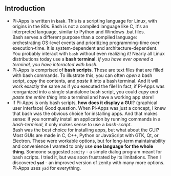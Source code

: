 ## Introduction

- Pi-Apps is written in **`bash`**. This is a scripting language for Linux, with origins in the 80s. Bash is not a compiled language like C, it's an interpreted language, similar to Python and Windows .bat files.  
  Bash serves a different purpose than a compiled language: orchestrating OS-level events and prioritizing programming-time over execution-time. It is system-dependent and architecture-dependent.  
  You probably interact with `bash` without even realizing it! Nearly all Linux distributions today use a **bash terminal**. *If you have ever opened a terminal, you have interacted with bash.*
- Pi-Apps is comprised of **bash scripts**. These are text files that are filled with bash commands. To illustrate this, you can often *open* a bash script, *copy* the contents, and *paste* it into a bash terminal. And it will work exactly the same as if you executed the file! In fact, if Pi-Apps was reorganized into a single standalone bash script, you could *copy and paste the entire thing* into a terminal and have a working app store!
- If Pi-Apps is only bash scripts, **how does it display a GUI**? (graphical user interface) Good question. When Pi-Apps was just a concept, I knew that bash was the obvious choice for installing apps. And that makes sense: if you normally install an application by running commands in a *bash-terminal*, it only makes sense to use a *bash-script*.  
  Bash was the best choice for installing apps, but what about the GUI? Most GUIs are made in C, C++, Python or JavaScript with GTK, Qt, or Electron. These were workable options, but for long-term maintainability and convenience I wanted to only use **one language for the whole thing**. Someone suggested `zenity` - a simple dialog program meant for bash scripts. I tried it, but was soon frustrated by its limitations. Then I discovered **`yad`** - an improved version of zenity with many more options. Pi-Apps uses `yad` for everything.

